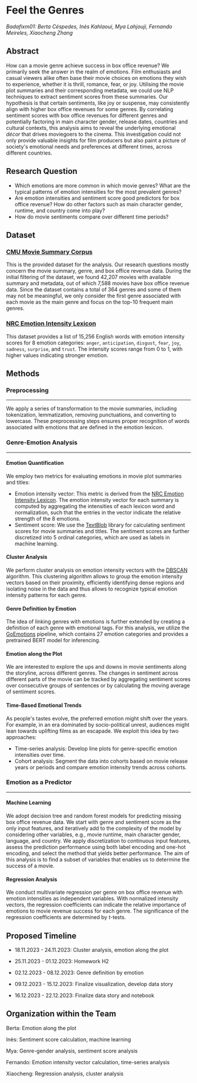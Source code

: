 # Feel the Genres

*Badafixm01: Berta Céspedes, Inès Kahlaoui, Mya Lahjouji, Fernando Meireles, Xiaocheng Zhang*

## Abstract
How can a movie genre achieve success in box office revenue? We primarily seek the answer in the realm of emotions. Film enthusiasts and casual viewers alike often base their movie choices on emotions they wish to experience, whether it is thrill, romance, fear, or joy. Utilising the movie plot summaries and their corresponding metadata, we could use NLP techniques to extract sentiment scores from these summaries. Our hypothesis is that certain sentiments, like joy or suspense, may consistently align with higher box office revenues for some genres. By correlating sentiment scores with box office revenues for different genres and potentially factoring in main character gender, release dates, countries and cultural contexts, this analysis aims to reveal the underlying emotional *décor* that drives moviegoers to the cinema. This investigation could not only provide valuable insights for film producers but also paint a picture of society's emotional needs and preferences at different times, across different countries.


## Research Question
* Which emotions are more common in which movie genres? What are the typical patterns of emotion intensities for the most prevalent genres?
* Are emotion intensities and sentiment score good predictors for box office revenue? How do other factors such as main character gender, runtime, and country come into play?
* How do movie sentiments compare over different time periods?


## Dataset
### [CMU Movie Summary Corpus](https://www.cs.cmu.edu/~ark/personas/)
This is the provided dataset for the analysis. Our research questions mostly concern the movie summary, genre, and box office revenue data. During the initial filtering of the dataset, we found 42,207 movies with available summary and metadata, out of which 7,588 movies have box office revenue data. Since the dataset contains a total of 364 genres and some of them may not be meaningful, we only consider the first genre associated with each movie as the main genre and focus on the top-10 frequent main genres.


### [NRC Emotion Intensity Lexicon](https://saifmohammad.com/WebPages/AffectIntensity.htm)
This dataset provides a list of 15,256 English words with emotion intensity scores for 8 emotion categories: `anger`, `anticipation`, `disgust`, `fear`, `joy`, `sadness`, `surprise`, and `trust`. The intensity scores range from 0 to 1, with higher values indicating stronger emotion.


## Methods
### Preprocessing
---
We apply a series of transformation to the movie summaries, including tokenization, lemmatization, removing punctuations, and converting to lowercase. These preprocessing steps ensures proper recognition of words associated with emotions that are defined in the emotion lexicon.


### Genre-Emotion Analysis
---
#### Emotion Quantification 
We employ two metrics for evaluating emotions in movie plot summaries and titles:

* Emotion intensity vector: This metric is derived from the [NRC Emotion Intensity Lexicon](https://saifmohammad.com/WebPages/AffectIntensity.htm). The emotion intensity vector for each summary is computed by aggregating the intensities of each lexicon word and normalization, such that the entries in the vector indicate the relative strength of the 8 emotions.
* Sentiment score: We use the [TextBlob](https://textblob.readthedocs.io/en/dev/) library for calculating sentiment scores for movie summaries and titles. The sentiment scores are further discretized into 5 ordinal categories, which are used as labels in machine learning.

#### Cluster Analysis
We perform cluster analysis on emotion intensity vectors with the [DBSCAN](https://scikit-learn.org/stable/modules/generated/sklearn.cluster.DBSCAN.html) algorithm. This clustering algorithm allows to group the emotion intensity vectors based on their proximity, efficiently identifying dense regions and isolating noise in the data and thus allows to recognize typical emotion intensity patterns for each genre.

#### Genre Definition by Emotion
The idea of linking genres with emotions is further extended by creating a definition of each genre with emotional tags. For this analysis, we utilize the [GoEmotions](https://github.com/google-research/google-research/tree/master/goemotions) pipeline, which contains 27 emotion categories and provides a pretrained BERT model for inferencing.

#### Emotion along the Plot
We are interested to explore the ups and downs in movie sentiments along the storyline, across different genres. The changes in sentiment across different parts of the movie can be tracked by aggregating sentiment scores over consecutive groups of sentences or by calculating the moving average of sentiment scores.

#### Time-Based Emotional Trends
As people's tastes evolve, the preferred emotion might shift over the years. For example, in an era dominated by socio-political unrest, audiences might lean towards uplifting films as an escapade. We exploit this idea by two approaches:

* Time-series analysis: Develop line plots for genre-specific emotion intensities over time.
* Cohort analysis: Segment the data into cohorts based on movie release years or periods and compare emotion intensity trends across cohorts.


### Emotion as a Predictor
---
#### Machine Learning
We adopt decision tree and random forest models for predicting missing box office revenue data. We start with genre and sentiment score as the only input features, and iteratively add to the complexity of the model by considering other variables, e.g., movie runtime, main character gender, language, and country. We apply discretization to continuous input features, assess the prediction performance using both label encoding and one-hot encoding, and select the method that yields better performance. The aim of this analysis is to find a subset of variables that enables us to determine the success of a movie.

#### Regression Analysis
We conduct multivariate regression per genre on box office revenue with emotion intensities as independent variables. With normalized intensity vectors, the regression coefficients can indicate the relative importance of emotions to movie revenue success for each genre. The significance of the regression coefficients are determined by *t*-tests.


## Proposed Timeline
* 18.11.2023 - 24.11.2023: Cluster analysis, emotion along the plot

* 25.11.2023 - 01.12.2023: Homework H2

* 02.12.2023 - 08.12.2023: Genre definition by emotion

* 09.12.2023 - 15.12.2023: Finalize visualization, develop data story

* 16.12.2023 - 22.12.2023: Finalize data story and notebook


## Organization within the Team
Berta: Emotion along the plot

Inès: Sentiment score calculation, machine learning

Mya: Genre-gender analysis, sentiment score analysis

Fernando: Emotion intensity vector calculation, time-series analysis

Xiaocheng: Regression analysis, cluster analysis
